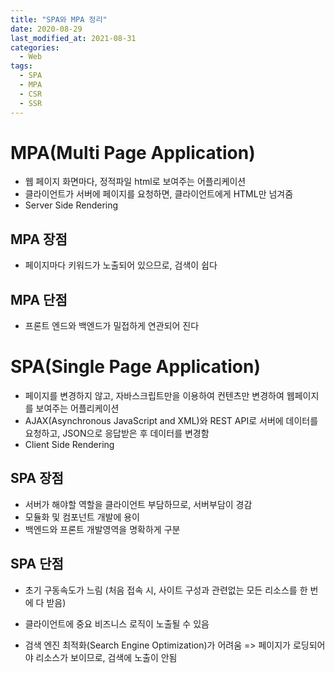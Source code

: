 ```yaml
---
title: "SPA와 MPA 정리"
date: 2020-08-29
last_modified_at: 2021-08-31
categories:
  - Web
tags:
  - SPA
  - MPA
  - CSR
  - SSR
---
```


# MPA(Multi Page Application)

- 웹 페이지 화면마다, 정적파일 html로 보여주는 어플리케이션
- 클라이언트가 서버에 페이지를 요청하면, 클라이언트에게 HTML만 넘겨줌 
- Server Side Rendering

## MPA 장점

- 페이지마다 키워드가 노출되어 있으므로, 검색이 쉽다

  

## MPA 단점

- 프론트 엔드와 백엔드가 밀접하게 연관되어 진다

  

# SPA(Single Page Application)

- 페이지를 변경하지 않고, 자바스크립트만을 이용하여 컨텐츠만 변경하여 웹페이지를 보여주는 어플리케이션
- AJAX(Asynchronous JavaScript and XML)와 REST API로 서버에 데이터를 요청하고, JSON으로 응답받은 후 데이터를 변경함
- Client Side Rendering



## SPA 장점

- 서버가 해야할 역할을 클라이언트 부담하므로, 서버부담이 경감
- 모듈화 및 컴포넌트 개발에 용이
- 백엔드와 프론트 개발영역을 명확하게 구분



## SPA 단점

- 초기 구동속도가 느림 (처음 접속 시, 사이트 구성과 관련없는 모든 리소스를 한 번에 다 받음)

- 클라이언트에 중요 비즈니스 로직이 노출될 수 있음
- 검색 엔진 최적화(Search Engine Optimization)가 어려움 => 페이지가 로딩되어야 리소스가 보이므로, 검색에 노출이 안됨
